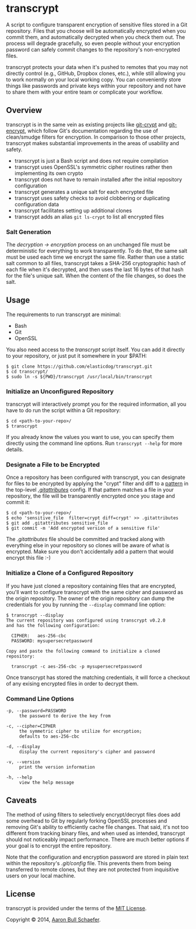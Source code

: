 transcrypt
==========

A script to configure transparent encryption of sensitive files stored in
a Git repository. Files that you choose will be automatically encrypted when
you commit them, and automatically decrypted when you check them out. The
process will degrade gracefully, so even people without your encryption
password can safely commit changes to the repository's non-encrypted files.

transcrypt protects your data when it's pushed to remotes that you may not
directly control (e.g., GitHub, Dropbox clones, etc.), while still allowing
you to work normally on your local working copy. You can conveniently store
things like passwords and private keys within your repository and not have to
share them with your entire team or complicate your workflow.

Overview
--------

transcrypt is in the same vein as existing projects like
[git-crypt](https://github.com/AGWA/git-crypt) and
[git-encrypt](https://github.com/shadowhand/git-encrypt), which follow Git's
documentation regarding the use of clean/smudge filters for encryption.
In comparison to those other projects, transcrypt makes substantial
improvements in the areas of usability and safety.

* transcrypt is just a Bash script and does not require compilation
* transcrypt uses OpenSSL's symmetric cipher routines rather then implementing its own crypto
* transcrypt does not have to remain installed after the initial repository configuration
* transcrypt generates a unique salt for each encrypted file
* transcrypt uses safety checks to avoid clobbering or duplicating configuration data
* transcrypt facilitates setting up additional clones
* transcrypt adds an alias `git ls-crypt` to list all encrypted files

### Salt Generation

The _decryption -> encryption_ process on an unchanged file must be
deterministic for everything to work transparently. To do that, the same salt
must be used each time we encrypt the same file. Rather than use a static salt
common to all files, transcrypt takes a SHA-256 cryptographic hash of each
file when it's decrypted, and then uses the last 16 bytes of that hash for the
file's unique salt. When the content of the file changes, so does the salt.

Usage
-----

The requirements to run transcrypt are minimal:

* Bash
* Git
* OpenSSL

You also need access to the _transcrypt_ script itself. You can add it
directly to your repository, or just put it somewhere in your $PATH:

    $ git clone https://github.com/elasticdog/transcrypt.git
    $ cd transcrypt/
    $ sudo ln -s ${PWD}/transcrypt /usr/local/bin/transcrypt

### Initialize an Unconfigured Repository

transcrypt will interactively prompt you for the required information, all you
have to do run the script within a Git repository:

    $ cd <path-to-your-repo>/
    $ transcrypt

If you already know the values you want to use, you can specify them directly
using the command line options. Run `transcrypt --help` for more details.

### Designate a File to be Encrypted

Once a repository has been configured with transcrypt, you can designate
for files to be encrypted by applying the "crypt" filter and diff to a
[pattern](https://www.kernel.org/pub/software/scm/git/docs/gitignore.html#_pattern_format)
in the top-level
_[.gitattributes](http://git-scm.com/docs/gitattributes#_%3Ctt%3Efilter%3C/tt%3E)_
config. If that pattern matches a file in your repository, the file will be
transparently encrypted once you stage and commit it:

    $ cd <path-to-your-repo>/
    $ echo 'sensitive_file  filter=crypt diff=crypt' >> .gitattributes
    $ git add .gitattributes sensitive_file
    $ git commit -m 'Add encrypted version of a sensitive file'

The _.gitattributes_ file should be committed and tracked along with
everything else in your repository so clones will be aware of what is
encrypted. Make sure you don't accidentally add a pattern that would encrypt
this file :-)

### Initialize a Clone of a Configured Repository

If you have just cloned a repository containing files that are encrypted,
you'll want to configure transcrypt with the same cipher and password as the
origin repository. The owner of the origin repository can dump the credentials for you
by running the `--display` command line option:

    $ transcrypt --display
    The current repository was configured using transcrypt v0.2.0
    and has the following configuration:

      CIPHER:   aes-256-cbc
      PASSWORD: mysupersecretpassword

    Copy and paste the following command to initialize a cloned repository:

      transcrypt -c aes-256-cbc -p mysupersecretpassword

Once transcrypt has stored the matching credentials, it will force a checkout
of any exising encrypted files in order to decrypt them.

### Command Line Options

    -p, --password=PASSWORD
         the password to derive the key from

    -c, --cipher=CIPHER
         the symmetric cipher to utilize for encryption;
         defaults to aes-256-cbc

    -d, --display
         display the current repository's cipher and password

    -v, --version
         print the version information

    -h, --help
         view the help message

Caveats
-------

The method of using filters to selectively encrypt/decrypt files does add some
overhead to Git by regularly forking OpenSSL processes and removing Git's
ability to efficiently cache file changes. That said, it's not too different
from tracking binary files, and when used as intended, transcrypt should not
noticeably impact performance. There are much better options if your goal is
to encrypt the entire repository.

Note that the configuration and encryption password are stored in plain text
within the repository's _.git/config_ file. This prevents them from being
transferred to remote clones, but they are not protected from inquisitive
users on your local machine.

License
-------

transcrypt is provided under the terms of the
[MIT License](https://en.wikipedia.org/wiki/MIT_License).

Copyright &copy; 2014, [Aaron Bull Schaefer](mailto:aaron@elasticdog.com).
